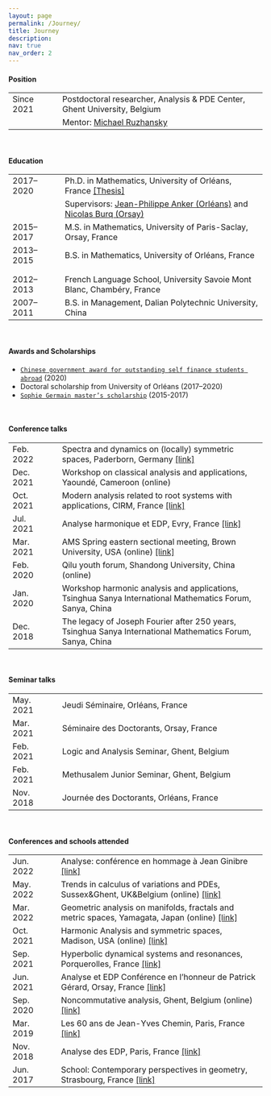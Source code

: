 ```yaml
---
layout: page
permalink: /Journey/
title: Journey
description: 
nav: true
nav_order: 2
---
```


#### Position

<table style="table-layout:fixed;">
<tr>           
  <td width="150">Since 2021</td>
  <td width="10"> </td>
  <td width="1500">
    Postdoctoral researcher, Analysis & PDE Center, Ghent University, Belgium</td>
</tr>
<tr>           
  <td width="150"> </td>
  <td width="10"> </td>
  <td width="1500">
    Mentor: <a href="https://ruzhansky.org">Michael Ruzhansky</a></td>
</tr>  
</table>

<br>

#### Education

<table style="table-layout:fixed;">
<tr>           
  <td width="150">2017–2020</td>
  <td width="10"> </td>
  <td width="1500">
    Ph.D. in Mathematics, University of Orléans, France
    <a href='https://tel.archives-ouvertes.fr/tel-03042468v2/document'>[Thesis]</a></td>
</tr>
<tr>           
  <td width="150"> </td>
  <td width="10"> </td>
  <td width="1500">Supervisors:
    <a href='https://www.idpoisson.fr/anker/'>Jean-Philippe Anker (Orléans)</a> and
    <a href='https://www.imo.universite-paris-saclay.fr/~nb/'>Nicolas Burq (Orsay)</a></td>
</tr>

<tr>           
  <td width="150">2015–2017</td>
  <td width="10"> </td>
  <td width="1500">M.S. in Mathematics, University of Paris-Saclay, Orsay, France</td>
</tr>  

<tr>           
  <td width="150">2013–2015</td>
  <td width="10"> </td>
  <td width="1500">B.S. in Mathematics, University of Orléans, France</td>
</tr>

<tr>           
  <td heigh="50"> </td>
  <td heigh="50"> </td>
  <td heigh="50"> </td>
</tr> 
 
<tr>           
  <td heigh="50"> </td>
  <td heigh="50"> </td>
  <td heigh="50"> </td>
</tr> 
  
<tr>           
  <td width="150">2012–2013</td>
  <td width="10"> </td>
  <td width="1500">French Language School, University Savoie Mont Blanc, Chambéry, France</td>
</tr>    
  
<tr>           
  <td width="150">2007–2011</td>
  <td width="10"> </td>
  <td width="1500">B.S. in Management, Dalian Polytechnic University, China</td>
</tr>   
</table>

<br>

#### Awards and Scholarships

- [`Chinese government award for outstanding self finance students abroad`](https://en.wikipedia.org/wiki/Chinese_government_award_for_outstanding_self_finance_students_abroad) (2020)
- Doctoral scholarship from University of Orléans (2017–2020)
- [`Sophie Germain master’s scholarship`](https://www.fondation-hadamard.fr/en/master-master-scholarship/master-491-call-applications) (2015-2017) 

<br>

#### Conference talks

<table style="table-layout:fixed;">
<tr>           
  <td width="150">Feb. 2022</td>
  <td width="10"> </td>
  <td width="1500">Spectra and dynamics on (locally) symmetric spaces, Paderborn, Germany
                   <a href='https://math.uni-paderborn.de/conferences/sdlss'>[link]</a></td>
</tr>
<tr>           
  <td width="150">Dec. 2021</td>
  <td width="10"> </td>
  <td width="1500">Workshop on classical analysis and applications, Yaoundé, Cameroon (online)</td>
</tr>
<tr>           
  <td width="150">Oct. 2021</td>
  <td width="10"> </td>
  <td width="1500">Modern analysis related to root systems with applications, CIRM, France
                   <a href='https://conferences.cirm-math.fr/2404.html'>[link]</a></td>
</tr>  
<tr>           
  <td width="150">Jul. 2021</td>
  <td width="10"> </td>
  <td width="1500">Analyse harmonique et EDP, Evry, France
    <a href='https://analyse-et-edp.sciencesconf.org/resource/page/id/1'>[link]</a></td>
</tr>  
<tr>           
  <td width="150">Mar. 2021</td>
  <td width="10"> </td>
  <td width="1500">AMS Spring eastern sectional meeting, Brown University, USA (online)
                   <a href='https://www.ams.org/meetings/sectional/2284_program_ss16.html'>[link]</a></td>
</tr>  
<tr>           
  <td width="150">Feb. 2020</td>
  <td width="10"> </td>
  <td width="1500">Qilu youth forum, Shandong University, China (online)</td>
</tr>    
<tr>           
  <td width="150">Jan. 2020</td>
  <td width="10"> </td>
  <td width="1500">Workshop harmonic analysis and applications, Tsinghua Sanya International Mathematics Forum, Sanya, China</td>
</tr>
<tr>           
  <td width="150">Dec. 2018</td>
  <td width="10"> </td>
  <td width="1500">The legacy of Joseph Fourier after 250 years, Tsinghua Sanya International Mathematics Forum, Sanya, China</td>
</tr>    
</table>

<br>

#### Seminar talks

<table style="table-layout:fixed;">
<tr>           
  <td width="150">May. 2021</td>
  <td width="10"> </td>
  <td width="1500">Jeudi Séminaire, Orléans, France</td>
</tr>
<tr>           
  <td width="150">Mar. 2021</td>
  <td width="10"> </td>
  <td width="1500">Séminaire des Doctorants, Orsay, France</td>
</tr>
<tr>           
  <td width="150">Feb. 2021</td>
  <td width="10"> </td>
  <td width="1500">Logic and Analysis Seminar, Ghent, Belgium</td>
</tr>
<tr>           
  <td width="150">Feb. 2021</td>
  <td width="10"> </td>
  <td width="1500">Methusalem Junior Seminar, Ghent, Belgium</td>
</tr>
<tr>           
  <td width="150">Nov. 2018</td>
  <td width="10"> </td>
  <td width="1500">Journée des Doctorants, Orléans, France</td>
</tr>  
</table>

<br>

#### Conferences and schools attended

<table style="table-layout:fixed;">
<tr>           
  <td width="150">Jun. 2022</td>
  <td width="10"> </td>
  <td width="1500">	Analyse: conférence en hommage à Jean Ginibre
                   <a href='https://hommageginibre.sciencesconf.org/?forward-action=index&forward-controller=index&lang=fr'>[link]</a></td>
</tr>
<tr>           
  <td width="150">May. 2022</td>
  <td width="10"> </td>
  <td width="1500">Trends in calculus of variations and PDEs, Sussex&Ghent, UK&Belgium (online)
                   <a href='https://sites.google.com/view/tcvpde-2022/home'>[link]</a></td>
</tr>
<tr>           
  <td width="150">Mar. 2022</td>
  <td width="10"> </td>
  <td width="1500">Geometric analysis on manifolds, fractals and metric spaces, Yamagata, Japan (online)
                   <a href='https://www.math.uni-bielefeld.de/~grigor/workshop.htm'>[link]</a></td>
</tr>
<tr>           
  <td width="150">Oct. 2021</td>
  <td width="10"> </td>
  <td width="1500">Harmonic Analysis and symmetric spaces, Madison, USA (online)
                   <a href='https://sites.google.com/view/hass21/home'>[link]</a></td>
</tr>
<tr>           
  <td width="150">Sep. 2021</td>
  <td width="10"> </td>
  <td width="1500">Hyperbolic dynamical systems and resonances, Porquerolles, France
                   <a href='https://www.imo.universite-paris-saclay.fr/~guillarmou/participants.html'>[link]</a></td>
</tr>
<tr>           
  <td width="150">Jun. 2021</td>
  <td width="10"> </td>
  <td width="1500">Analyse et EDP Conférence en l’honneur de Patrick Gérard, Orsay, France
                   <a href='https://pgerard60ans.sciencesconf.org'>[link]</a></td>
</tr>
<tr>           
  <td width="150">Sep. 2020</td>
  <td width="10"> </td>
  <td width="1500">Noncommutative analysis, Ghent, Belgium (online)
                   <a href='https://analysis-pde.org/noncommutative-conference/'>[link]</a></td>
</tr>  
<tr>           
  <td width="150">Mar. 2019</td>
  <td width="10"> </td>
  <td width="1500">Les 60 ans de Jean-Yves Chemin, Paris, France
                  <a href='https://j-ychemin60ans.sciencesconf.org'>[link]</a></td>
</tr>
<tr>           
  <td width="150">Nov. 2018</td>
  <td width="10"> </td>
  <td width="1500">Analyse des EDP, Paris, France
                  <a href='https://robbiano2018.sciencesconf.org'>[link]</a></td>
</tr>
<tr>           
  <td width="150">Jun. 2017</td>
  <td width="10"> </td>
  <td width="1500">School: Contemporary perspectives in geometry, Strasbourg, France
                   <a href='http://irma.math.unistra.fr/article1606.html'>[link]</a></td>
</tr>
</table>
